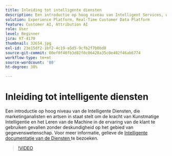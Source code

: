 ```yaml
---
title: Inleiding tot intelligente diensten
description: Een introductie op hoog niveau van Intelligent Services, waarmee marketinganalisten en uitvoerders de kracht van kunstmatige intelligentie en machine learning in de ervaring van de klant kunnen gebruiken zonder kennis van gegevenswetenschap.
solution: Experience Platform, Real-Time Customer Data Platform
feature: Customer AI, Attribution AI
role: User
level: Beginner
jira: KT-4170
thumbnail: 32654.jpg
exl-id: 23e15df2-1bf2-4c19-a5d5-9cfb2f7b0bd8
source-git-commit: 00ef0f40fb3d82f0c06428a35c0e402f46ab6774
workflow-type: tm+mt
source-wordcount: '80'
ht-degree: 38%

---
```


# Inleiding tot intelligente diensten

Een introductie op hoog niveau van de Intelligente Diensten, die marketinganalisten en artsen in staat stelt om de kracht van Kunstmatige Intelligentie en het Leren van de Machine in de ervaring van de klant te gebruiken gevallen zonder deskundigheid op het gebied van gegevenswetenschap. Voor meer informatie, gelieve de [ Intelligente documentatie van de Diensten ](https://experienceleague.adobe.com/docs/experience-platform/intelligent-services/home.html) te bezoeken.

>[!VIDEO](https://video.tv.adobe.com/v/32654?learn=on)

